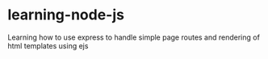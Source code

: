 # learning-node-js
Learning how to use express to handle simple page routes and rendering of html templates using ejs
